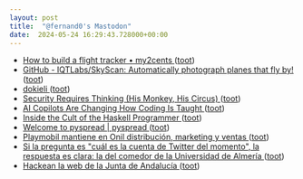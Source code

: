 ```yaml
---
layout: post
title:  "@fernand0's Mastodon"
date:  2024-05-24 16:29:43.728000+00:00
---
```

*  [How to build a flight tracker • my2cents ](https://frightanic.com/iot/how-to-build-a-flight-tracker) ([toot](https://mastodon.social/@fernand0/112497012488453114))
*  [GitHub - IQTLabs/SkyScan: Automatically photograph planes that fly by! ](https://github.com/IQTLabs/SkySca) ([toot](https://mastodon.social/@fernand0/112496858745403675))
*  [dokieli ](https://dokie.li) ([toot](https://mastodon.social/@fernand0/112496458836153854))
*  [Security Requires Thinking (His Monkey, His Circus) ](https://dgshow.org/21) ([toot](https://mastodon.social/@fernand0/112496325355235304))
*  [AI Copilots Are Changing How Coding Is Taught ](https://spectrum.ieee.org/ai-codin) ([toot](https://mastodon.social/@fernand0/112496050436670734))
*  [Inside the Cult of the Haskell Programmer  ](https://www.wired.com/story/inside-the-cult-of-the-haskell-programmer/) ([toot](https://mastodon.social/@fernand0/112495742615394759))
*  [Welcome to pyspread \| pyspread ](https://pyspread.gitlab.io) ([toot](https://mastodon.social/@fernand0/112495623032396729))
*  [Playmobil mantiene en Onil distribución, marketing y ventas ](https://efe.com/comunidad-valenciana/2024-05-13/playmobil-mantiene-en-onil-distribucion-marketing-y-ventas) ([toot](https://mastodon.social/@fernand0/112495357200485616))
*  [Si la pregunta es "cuál es la cuenta de Twitter del momento", la respuesta es clara: la del comedor de la Universidad de Almería ](https://www.xataka.com/magnet/pregunta-cual-cuenta-twitter-momento-respuesta-clara-comedor-universidad-almeri) ([toot](https://mastodon.social/@fernand0/112495110927947277))
*  [Hackean la web de la Junta de Andalucía ](https://blog.elhacker.net/2024/05/hackean-la-web-de-la-junta-de-andalucia.htm) ([toot](https://mastodon.social/@fernand0/112494848198580496))
